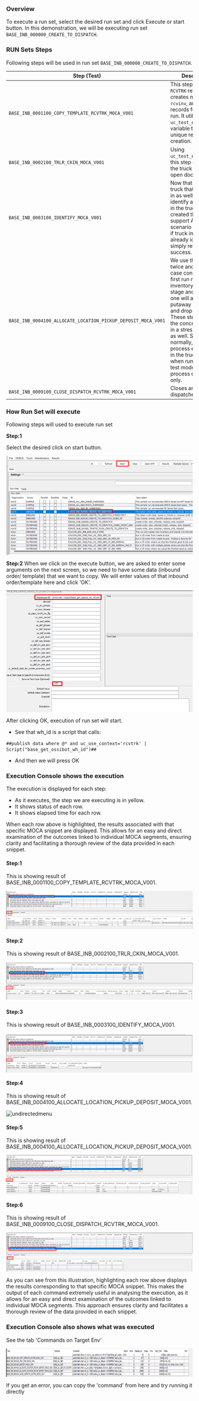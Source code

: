 ### Overview

To execute a run set, select the desired run set and click Execute or start button. In this demonstration, we will be executing run set `BASE_INB_000000_CREATE_TO_DISPATCH`. 


### RUN Sets Steps

Following steps will be used in run set `BASE_INB_000000_CREATE_TO_DISPATCH`.

| **Step (Test)**                                        | **Description**                                                                                                                                                              |
|--------------------------------------------------------|------------------------------------------------------------------------------------------------------------------------------------------------------------------------------|
| `BASE_INB_0001100_COPY_TEMPLATE_RCVTRK_MOCA_V001`      | This step copies a `RCVTRK` record and creates new `rcvtrk`, `rcvinv`, and `rcvlin` records for our test run. It utilizes the `uc_test_exec_seqnum` variable to ensure unique record creation. |
| `BASE_INB_0002100_TRLR_CKIN_MOCA_V001`                 | Using `uc_test_exec_seqnum`, this step checks in the truck against an open door.                                                                                             |
| `BASE_INB_0003100_IDENTIFY_MOCA_V001`                  | Now that we have a truck that is checked in as well, it will identify all inventory in the truck. We have created this to support ASN scenario as well – so if truck inventory is already identified it simply returns success. |
| `BASE_INB_0004100_ALLOCATE_LOCATION_PICKUP_DEPOSIT_MOCA_V001` | We use this test twice and use test case concept. The first run moves inventory to receive stage and the next one will allocate a putaway location and drop it there. These steps support the concepts to run in a stress test mode as well. So when run normally, they will process everything in the truck. But when run in stress test mode they will process one record only. |
| `BASE_INB_0009100_CLOSE_DISPATCH_RCVTRK_MOCA_V001`     | Closes and dispatches the truck.                                                                                                                                             |


### How Run Set will execute

Following steps will used to execute run set 

**Step:1**

Select the desired click on start button.

 <img src="./images/executions/Selectrunset.png" alt="undirectedmenu" style= "margin:auto;display:block">

**Step:2**
When we click on the execute button, we are asked to enter some arguments on the next screen, so we need to have some data (inbound order/ template) that we want to copy. We will enter values of that inbound order/template here and click ‘OK’.

 <img src="./images/executions/arguments.png" alt="undirectedmenu" style= "margin:auto;display:block">

After clicking OK, execution of run set will start.
-	See that wh_id is a script that calls:
```
##publish data where @* and uc_use_context='rcvtrk' | Script("base_get_ossibot_wh_id")##
``` 
-	And then we will press OK 

### Execution Console shows the execution 
The execution is displayed for each step: 
-	As it executes, the step we are executing is in yellow. 
-	It shows status of each row. 
-	It shows elapsed time for each row. 

When each row above is highlighted, the results associated with that specific MOCA snippet are displayed. This allows for an easy and direct examination of the outcomes linked to individual MOCA segments, ensuring clarity and facilitating a thorough review of the data provided in each snippet.

#### **Step:1**

This is showing result of BASE_INB_0001100_COPY_TEMPLATE_RCVTRK_MOCA_V001.
  
 <img src="./images/executions/copytemp_result.png" alt="undirectedmenu" style= "margin:auto;display:block">

#### **Step:2**

This is showing result of BASE_INB_0002100_TRLR_CKIN_MOCA_V001.


 <img src="./images/executions/IDNTIFY_RESULT.png" alt="undirectedmenu" style= "margin:auto;display:block">

#### **Step:3**

This is showing result of BASE_INB_0003100_IDENTIFY_MOCA_V001.


 <img src="./images/executions/trlrchkin_result.png" alt="undirectedmenu" style= "margin:auto;display:block">

#### **Step:4**

This is showing result of BASE_INB_0004100_ALLOCATE_LOCATION_PICKUP_DEPOSIT_MOCA_V001.


 <img src="./images/executions/alloc_deposit_result.png.png" alt="undirectedmenu" style= "margin:auto;display:block">

#### **Step:5**

This is showing result of BASE_INB_0004100_ALLOCATE_LOCATION_PICKUP_DEPOSIT_MOCA_V001.

 <img src="./images/executions/alloc_loc_result.png
 " alt="undirectedmenu" style= "margin:auto;display:block">

#### **Step:6**

This is showing result of BASE_INB_0009100_CLOSE_DISPATCH_RCVTRK_MOCA_V001.

 <img src="./images/executions/close_dispatch_result.png" alt="undirectedmenu" style= "margin:auto;display:block">

As you can see from this illustration, highlighting each row above displays the results corresponding to that specific MOCA snippet. This makes the output of each command extremely useful in analysing the execution, as it allows for an easy and direct examination of the outcomes linked to individual MOCA segments. This approach ensures clarity and facilitates a thorough review of the data provided in each snippet.

### Execution Console also shows what was executed 

See the tab 'Commands on Target Env' 

 <img src="./images/executions/Results.png" alt="undirectedmenu" style= "margin:auto;display:block">

If you get an error, you can copy the 'command' from here and try running it directly 
